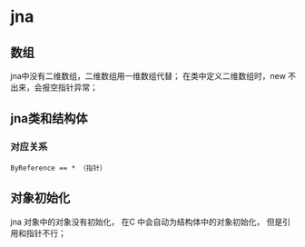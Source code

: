 # jna

## 数组

jna中没有二维数组，二维数组用一维数组代替；  在类中定义二维数组时，new 不出来，会报空指针异常；



## jna类和结构体

### 对应关系

```
ByReference == * （指针）
```



## 对象初始化

jna 对象中的对象没有初始化， 在C 中会自动为结构体中的对象初始化， 但是引用和指针不行；